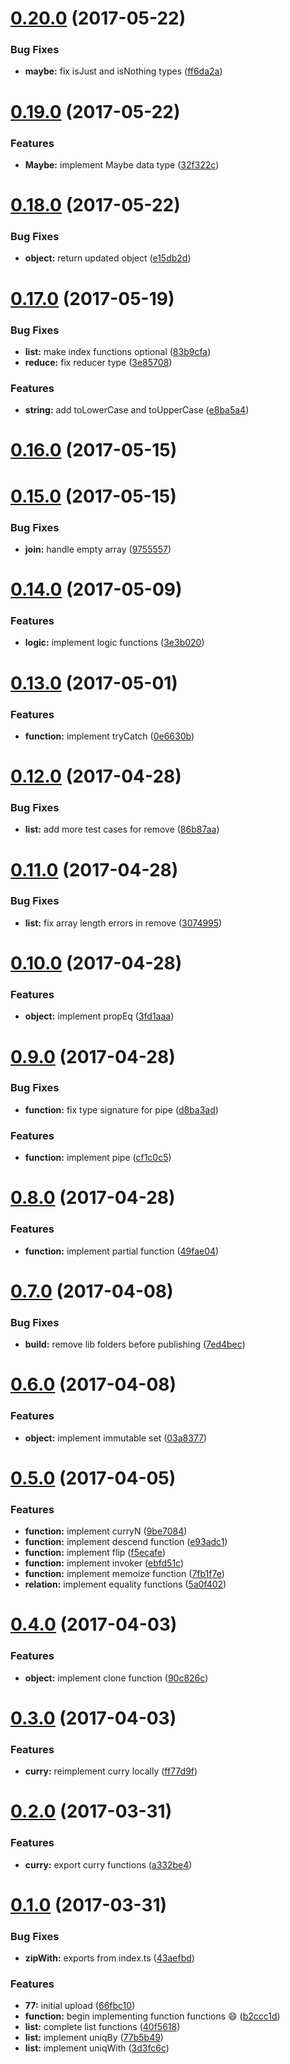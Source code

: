 <a name="0.20.0"></a>
# [0.20.0](https://github.com/TylorS/167/compare/v0.19.0...v0.20.0) (2017-05-22)


### Bug Fixes

* **maybe:** fix isJust and isNothing types ([ff6da2a](https://github.com/TylorS/167/commit/ff6da2a))



<a name="0.19.0"></a>
# [0.19.0](https://github.com/TylorS/167/compare/v0.18.0...v0.19.0) (2017-05-22)


### Features

* **Maybe:** implement Maybe data type ([32f322c](https://github.com/TylorS/167/commit/32f322c))



<a name="0.18.0"></a>
# [0.18.0](https://github.com/TylorS/167/compare/v0.17.0...v0.18.0) (2017-05-22)


### Bug Fixes

* **object:** return updated object ([e15db2d](https://github.com/TylorS/167/commit/e15db2d))



<a name="0.17.0"></a>
# [0.17.0](https://github.com/TylorS/167/compare/v0.16.0...v0.17.0) (2017-05-19)


### Bug Fixes

* **list:** make index functions optional ([83b9cfa](https://github.com/TylorS/167/commit/83b9cfa))
* **reduce:** fix reducer type ([3e85708](https://github.com/TylorS/167/commit/3e85708))


### Features

* **string:** add toLowerCase and toUpperCase ([e8ba5a4](https://github.com/TylorS/167/commit/e8ba5a4))



<a name="0.16.0"></a>
# [0.16.0](https://github.com/TylorS/167/compare/v0.15.0...v0.16.0) (2017-05-15)



<a name="0.15.0"></a>
# [0.15.0](https://github.com/TylorS/167/compare/v0.14.0...v0.15.0) (2017-05-15)


### Bug Fixes

* **join:** handle empty array ([9755557](https://github.com/TylorS/167/commit/9755557))



<a name="0.14.0"></a>
# [0.14.0](https://github.com/TylorS/167/compare/v0.13.0...v0.14.0) (2017-05-09)


### Features

* **logic:** implement logic functions ([3e3b020](https://github.com/TylorS/167/commit/3e3b020))



<a name="0.13.0"></a>
# [0.13.0](https://github.com/TylorS/167/compare/v0.12.0...v0.13.0) (2017-05-01)


### Features

* **function:** implement tryCatch ([0e6630b](https://github.com/TylorS/167/commit/0e6630b))



<a name="0.12.0"></a>
# [0.12.0](https://github.com/TylorS/167/compare/v0.11.0...v0.12.0) (2017-04-28)


### Bug Fixes

* **list:** add more test cases for remove ([86b87aa](https://github.com/TylorS/167/commit/86b87aa))



<a name="0.11.0"></a>
# [0.11.0](https://github.com/TylorS/167/compare/v0.10.0...v0.11.0) (2017-04-28)


### Bug Fixes

* **list:** fix array length errors in remove ([3074995](https://github.com/TylorS/167/commit/3074995))



<a name="0.10.0"></a>
# [0.10.0](https://github.com/TylorS/167/compare/v0.9.0...v0.10.0) (2017-04-28)


### Features

* **object:** implement propEq ([3fd1aaa](https://github.com/TylorS/167/commit/3fd1aaa))



<a name="0.9.0"></a>
# [0.9.0](https://github.com/TylorS/167/compare/v0.8.0...v0.9.0) (2017-04-28)


### Bug Fixes

* **function:** fix type signature for pipe ([d8ba3ad](https://github.com/TylorS/167/commit/d8ba3ad))


### Features

* **function:** implement pipe ([cf1c0c5](https://github.com/TylorS/167/commit/cf1c0c5))



<a name="0.8.0"></a>
# [0.8.0](https://github.com/TylorS/167/compare/v0.7.0...v0.8.0) (2017-04-28)


### Features

* **function:** implement partial function ([49fae04](https://github.com/TylorS/167/commit/49fae04))



<a name="0.7.0"></a>
# [0.7.0](https://github.com/TylorS/167/compare/v0.6.0...v0.7.0) (2017-04-08)


### Bug Fixes

* **build:** remove lib folders before publishing ([7ed4bec](https://github.com/TylorS/167/commit/7ed4bec))



<a name="0.6.0"></a>
# [0.6.0](https://github.com/TylorS/167/compare/v0.5.0...v0.6.0) (2017-04-08)


### Features

* **object:** implement immutable set ([03a8377](https://github.com/TylorS/167/commit/03a8377))



<a name="0.5.0"></a>
# [0.5.0](https://github.com/TylorS/167/compare/v0.4.0...v0.5.0) (2017-04-05)


### Features

* **function:** implement curryN ([9be7084](https://github.com/TylorS/167/commit/9be7084))
* **function:** implement descend function ([e93adc1](https://github.com/TylorS/167/commit/e93adc1))
* **function:** implement flip ([f5ecafe](https://github.com/TylorS/167/commit/f5ecafe))
* **function:** implement invoker ([ebfd51c](https://github.com/TylorS/167/commit/ebfd51c))
* **function:** implement memoize function ([7fb1f7e](https://github.com/TylorS/167/commit/7fb1f7e))
* **relation:** implement equality functions ([5a0f402](https://github.com/TylorS/167/commit/5a0f402))



<a name="0.4.0"></a>
# [0.4.0](https://github.com/TylorS/167/compare/v0.3.0...v0.4.0) (2017-04-03)


### Features

* **object:** implement clone function ([90c826c](https://github.com/TylorS/167/commit/90c826c))



<a name="0.3.0"></a>
# [0.3.0](https://github.com/TylorS/167/compare/v0.2.0...v0.3.0) (2017-04-03)


### Features

* **curry:** reimplement curry locally ([ff77d9f](https://github.com/TylorS/167/commit/ff77d9f))



<a name="0.2.0"></a>
# [0.2.0](https://github.com/TylorS/167/compare/v0.1.0...v0.2.0) (2017-03-31)


### Features

* **curry:** export curry functions ([a332be4](https://github.com/TylorS/167/commit/a332be4))



<a name="0.1.0"></a>
# [0.1.0](https://github.com/TylorS/167/compare/66fbc10...v0.1.0) (2017-03-31)


### Bug Fixes

* **zipWith:** exports from index.ts ([43aefbd](https://github.com/TylorS/167/commit/43aefbd))


### Features

* **77:** initial upload ([66fbc10](https://github.com/TylorS/167/commit/66fbc10))
* **function:** begin implementing function functions :smile: ([b2ccc1d](https://github.com/TylorS/167/commit/b2ccc1d))
* **list:** complete list functions ([40f5618](https://github.com/TylorS/167/commit/40f5618))
* **list:** implement uniqBy ([77b5b49](https://github.com/TylorS/167/commit/77b5b49))
* **list:** implement uniqWith ([3d3fc6c](https://github.com/TylorS/167/commit/3d3fc6c))



